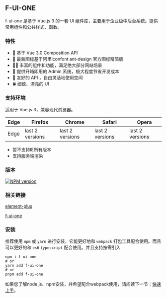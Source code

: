 ## F-UI-ONE

f-ui-one 是基于 Vue.js 3 的一套 UI 组件库，主要用于企业级中后台系统。提供常用组件和公共样式、函数。

### 特性

<ul class="doc-li">
    <li>💪 基于 Vue 3.0 Composition API</li>
    <li>🌈 最新图标基于阿里iconfont ant-design 官方图标精简版</li>
    <li>🏳️‍🌈 丰富的组件和功能，满足绝大部分网站场景</li>
    <li>🎄 提供开箱即用的 Admin 系统，极大程度节省开发成本</li>
    <li>🌵 友好的 API ，自由灵活地使用空间</li>
    <li>🍀 细致、漂亮的 UI</li>
</ul>

### 支持环境
适用于 Vue.js 3，兼容现代浏览器。

| Edge | Firefox | Chrome | Safari | Opera           |
|------|-------- |--------|------- |-----------------|
| Edge | last 2 versions | last 2 versions | last 2 versions | last 2 versions	|

<ul class="doc-li">
    <li>暂不支持IE所有版本</li>
    <li>支持服务端渲染</li>
</ul>

### 版本

[![NPM version](https://img.shields.io/badge/npm-v1.0.8-blue)](https://www.npmjs.com/package/f-ui-one)

### 相关链接

[element-plus](https://element-plus.gitee.io/#/zh-CN/component/installation)

[f-ui-one](https://gitee.com/ymf930/f-ui-one/)

### 安装

推荐使用 `npm` 或 `yarn` 进行安装，它能更好地和 `webpack` 打包工具配合使用。而且可以更好的和 `es6` `typescript` 配合使用。并且支持按需引入

```shell
npm i f-ui-one
# or 
yarn add f-ui-one
# or 
pnpm add f-ui-one
```

如果您了解node.js、npm安装，并希望配合webpack使用，请阅读下一节：[快速上手](/#/start)。
